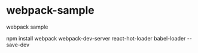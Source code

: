 # webpack-sample
webpack sample

npm install webpack webpack-dev-server react-hot-loader babel-loader --save-dev